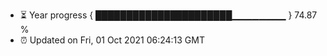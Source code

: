 - ⏳ Year progress { ██████████████████████▁▁▁▁▁▁▁▁ } 74.87 %
- ⏰ Updated on Fri, 01 Oct 2021 06:24:13 GMT

